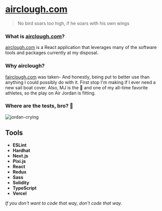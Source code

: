 # [airclough.com](https://airclough.com)

> No bird soars too high, if he soars with his own wings

### What is [airclough.com](https://airclough.com)?

[airclough.com](https://airclough.com) is a React application that leverages many of the software tools and packages currently at my disposal.

### Why airclough?

[fairclough.com](https://www.fairclough.com/) was taken- And honestly, being put to better use than anything I could possibly do with it. First stop I'm making if I ever need a new sail boat cover. Also, MJ is the 🐐 and one of my all-time favorite athletes, so the play on Air Jordan is fitting.

### Where are the tests, bro? 🧐

![jordan-crying](https://airclough.com/images/jordan-crying.png)

## Tools

* __ESLint__
* __Hardhat__
* __Next.js__
* __Pixi.js__
* __React__
* __Redux__
* __Sass__
* __Solidity__
* __TypeScript__
* __Vercel__

*If you don't want to code that way, don't code that way.*
